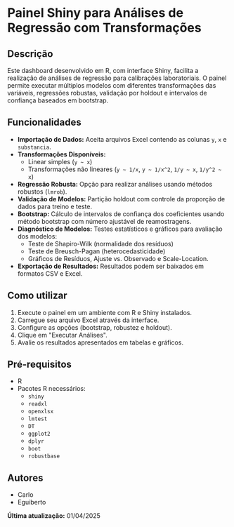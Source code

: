 # Painel Shiny para Análises de Regressão com Transformações

## Descrição
Este dashboard desenvolvido em R, com interface Shiny, facilita a realização de análises de regressão para calibrações laboratoriais. O painel permite executar múltiplos modelos com diferentes transformações das variáveis, regressões robustas, validação por holdout e intervalos de confiança baseados em bootstrap.

## Funcionalidades
- **Importação de Dados:** Aceita arquivos Excel contendo as colunas `y`, `x` e `substancia`.
- **Transformações Disponíveis:**
  - Linear simples (`y ~ x`)
  - Transformações não lineares (`y ~ 1/x`, `y ~ 1/x^2`, `1/y ~ x`, `1/y^2 ~ x`)
- **Regressão Robusta:** Opção para realizar análises usando métodos robustos (`lmrob`).
- **Validação de Modelos:** Partição holdout com controle da proporção de dados para treino e teste.
- **Bootstrap:** Cálculo de intervalos de confiança dos coeficientes usando método bootstrap com número ajustável de reamostragens.
- **Diagnóstico de Modelos:** Testes estatísticos e gráficos para avaliação dos modelos:
  - Teste de Shapiro-Wilk (normalidade dos resíduos)
  - Teste de Breusch-Pagan (heterocedasticidade)
  - Gráficos de Resíduos, Ajuste vs. Observado e Scale-Location.
- **Exportação de Resultados:** Resultados podem ser baixados em formatos CSV e Excel.

## Como utilizar
1. Execute o painel em um ambiente com R e Shiny instalados.
2. Carregue seu arquivo Excel através da interface.
3. Configure as opções (bootstrap, robustez e holdout).
4. Clique em "Executar Análises".
5. Avalie os resultados apresentados em tabelas e gráficos.

## Pré-requisitos
- R
- Pacotes R necessários:
  - `shiny`
  - `readxl`
  - `openxlsx`
  - `lmtest`
  - `DT`
  - `ggplot2`
  - `dplyr`
  - `boot`
  - `robustbase`

## Autores
- Carlo
- Eguiberto

**Última atualização:** 01/04/2025

